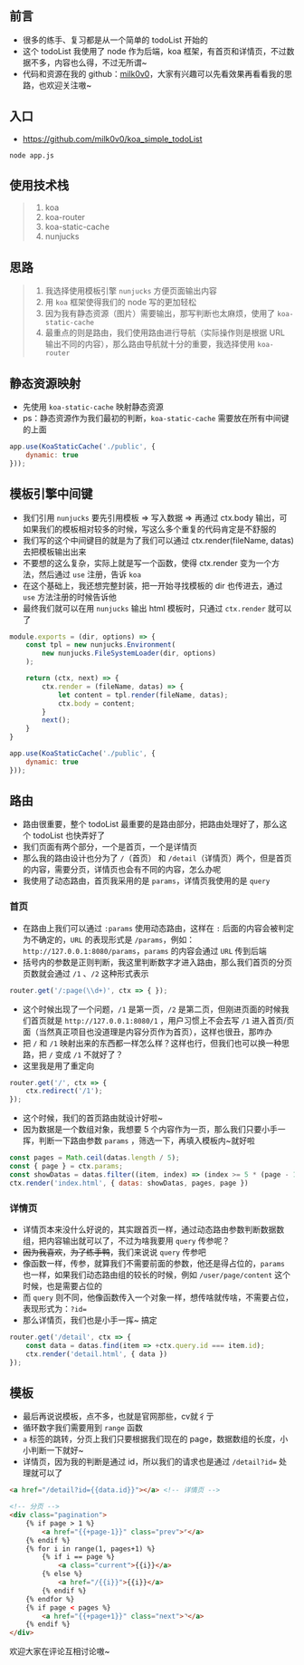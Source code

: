 ## 前言

+ 很多的练手、复习都是从一个简单的 todoList 开始的
+ 这个 todoList 我使用了 node 作为后端，koa 框架，有首页和详情页，不过数据不多，内容也么得，不过无所谓~
+ 代码和资源在我的 github：[milk0v0](https://github.com/milk0v0)，大家有兴趣可以先看效果再看看我的思路，也欢迎关注嗷~



## 入口

+ https://github.com/milk0v0/koa_simple_todoList

```shell
node app.js
```



## 使用技术栈

> 1. koa
> 2. koa-router
> 3. koa-static-cache
> 4. nunjucks



## 思路

> 1. 我选择使用模板引擎 `nunjucks` 方便页面输出内容
> 2. 用 `koa` 框架使得我们的 node 写的更加轻松
> 3. 因为我有静态资源（图片）需要输出，那写判断也太麻烦，使用了 `koa-static-cache`
> 4. 最重点的则是路由，我们使用路由进行导航（实际操作则是根据 URL 输出不同的内容），那么路由导航就十分的重要，我选择使用 `koa-router` 



## 静态资源映射

+ 先使用 `koa-static-cache` 映射静态资源
+ ps：静态资源作为我们最初的判断，`koa-static-cache` 需要放在所有中间键的上面

```javascript
app.use(KoaStaticCache('./public', {
    dynamic: true
}));
```



## 模板引擎中间键

+ 我们引用 `nunjucks` 要先引用模板 => 写入数据 => 再通过 ctx.body 输出，可如果我们的模板相对较多的时候，写这么多个重复的代码肯定是不舒服的
+ 我们写的这个中间键目的就是为了我们可以通过 ctx.render(fileName, datas) 去把模板输出出来
+ 不要想的这么复杂，实际上就是写一个函数，使得 ctx.render 变为一个方法，然后通过 `use` 注册，告诉 `koa`
+ 在这个基础上，我还想完整封装，把一开始寻找模板的 dir 也传进去，通过 `use` 方法注册的时候告诉他
+ 最终我们就可以在用 `nunjucks` 输出 html 模板时，只通过 `ctx.render` 就可以了

```javascript
module.exports = (dir, options) => {
    const tpl = new nunjucks.Environment(
        new nunjucks.FileSystemLoader(dir, options)
    );

    return (ctx, next) => {
        ctx.render = (fileName, datas) => {
            let content = tpl.render(fileName, datas);
            ctx.body = content;
        }
        next();
    }
}

app.use(KoaStaticCache('./public', {
    dynamic: true
}));
```



## 路由

+ 路由很重要，整个 todoList 最重要的是路由部分，把路由处理好了，那么这个 todoList 也快弄好了
+ 我们页面有两个部分，一个是首页，一个是详情页
+ 那么我的路由设计也分为了 `/`（首页） 和 `/detail`（详情页）两个，但是首页的内容，需要分页，详情页也会有不同的内容，怎么办呢
+ 我使用了动态路由，首页我采用的是 `params`，详情页我使用的是 `query`



### 首页

+ 在路由上我们可以通过 `:params` 使用动态路由，这样在 `:` 后面的内容会被判定为不确定的，`URL` 的表现形式是 `/params`，例如：`http://127.0.0.1:8080/params`，`params` 的内容会通过 `URL` 传到后端
+ 括号内的参数是正则判断，我这里判断数字才进入路由，那么我们首页的分页页数就会通过 `/1` 、`/2` 这种形式表示

```javascript
router.get('/:page(\\d+)', ctx => { });
```

+ 这个时候出现了一个问题，`/1` 是第一页，`/2` 是第二页，但刚进页面的时候我们首页就是 `http://127.0.0.1:8080/1` ，用户习惯上不会去写 `/1` 进入首页/页面（当然真正项目也没道理是内容分页作为首页），这样也很丑，那咋办
+ 把 `/` 和 `/1` 映射出来的东西都一样怎么样？这样也行，但我们也可以换一种思路，把 `/` 变成 `/1` 不就好了？
+ 这里我是用了重定向

```javascript
router.get('/', ctx => {
    ctx.redirect('/1');
});
```

+ 这个时候，我们的首页路由就设计好啦~
+ 因为数据是一个数组对象，我想要 5 个内容作为一页，那么我们只要小手一挥，判断一下路由参数 `params` ，筛选一下，再填入模板内~就好啦

```javascript
const pages = Math.ceil(datas.length / 5);
const { page } = ctx.params;
const showDatas = datas.filter((item, index) => (index >= 5 * (page - 1) && index < page * 5));
ctx.render('index.html', { datas: showDatas, pages, page })
```



### 详情页

+ 详情页本来没什么好说的，其实跟首页一样，通过动态路由参数判断数据数组，把内容输出就可以了，不过为啥我要用 `query` 传参呢？
+ ~~因为我喜欢~~，~~为了练手鸭~~，我们来说说 `query` 传参吧
+ 像函数一样，传参，就算我们不需要前面的参数，他还是得占位的，`params` 也一样，如果我们动态路由组的较长的时候，例如 `/user/page/content` 这个时候，也是需要占位的
+ 而 `query` 则不同，他像函数传入一个对象一样，想传啥就传啥，不需要占位，表现形式为：`?id=`
+ 那么详情页，我们也是小手一挥~ 搞定

```javascript
router.get('/detail', ctx => {
    const data = datas.find(item => +ctx.query.id === item.id);
    ctx.render('detail.html', { data })
});
```



## 模板

+ 最后再说说模板，点不多，也就是官网那些，cv就彳亍
+ 循环数字我们需要用到 `range` 函数
+ `a` 标签的跳转，分页上我们只要根据我们现在的 page，数据数组的长度，小小判断一下就好~
+ 详情页，因为我的判断是通过 id，所以我们的请求也是通过 `/detail?id=` 处理就可以了

```html
<a href="/detail?id={{data.id}}"></a> <!-- 详情页 -->

<!-- 分页 -->
<div class="pagination">
    {% if page > 1 %}
        <a href="{{+page-1}}" class="prev">⌜</a>
    {% endif %}
    {% for i in range(1, pages+1) %}
        {% if i == page %}
            <a class="current">{{i}}</a>
        {% else %}
            <a href="/{{i}}">{{i}}</a>
        {% endif %}
    {% endfor %}
    {% if page < pages %}
        <a href="{{+page+1}}" class="next">⌝</a>
    {% endif %}
</div>
```



欢迎大家在评论互相讨论嗷~